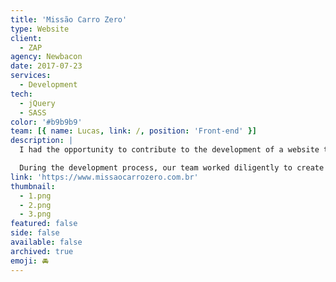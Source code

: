 ```yaml
---
title: 'Missão Carro Zero'
type: Website
client:
  - ZAP
agency: Newbacon
date: 2017-07-23
services:
  - Development
tech:
  - jQuery
  - SASS
color: '#b9b9b9'
team: [{ name: Lucas, link: /, position: 'Front-end' }]
description: |
  I had the opportunity to contribute to the development of a website that aimed to promote an exciting initiative by Zap Imóveis. The purpose of the website was to celebrate the month of the realtor by organizing a special draw where one lucky realtor would win a brand new car. It was an unprecedented action that aimed to recognize and reward the hard work of realtors in a unique and memorable way.

  During the development process, our team worked diligently to create a visually appealing and engaging website that effectively conveyed the excitement of the promotion. We focused on highlighting the details of the draw, including the eligibility criteria and how realtors could participate. The website was designed to provide a user-friendly experience, ensuring that realtors could easily access the necessary information and register for the chance to win the car. By leveraging our technical expertise and attention to detail, we aimed to create a seamless platform that effectively promoted the initiative and generated excitement among realtors.
link: 'https://www.missaocarrozero.com.br'
thumbnail:
  - 1.png
  - 2.png
  - 3.png
featured: false
side: false
available: false
archived: true
emoji: 🚘
---
```


